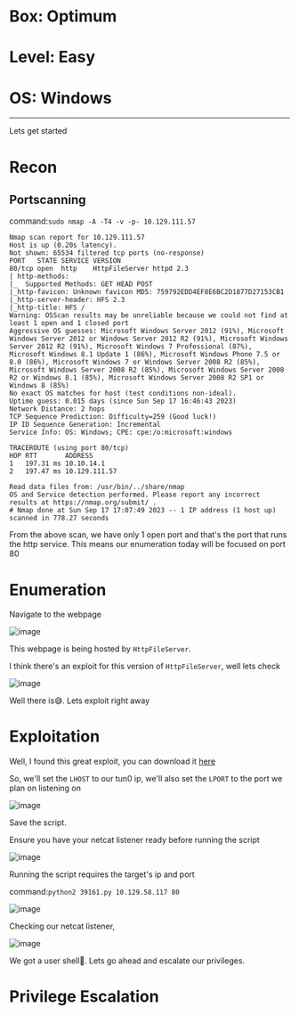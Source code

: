 # Box: Optimum
# Level: Easy
# OS: Windows
<hr>

Lets get started

# Recon

## Portscanning

command:```sudo nmap -A -T4 -v -p- 10.129.111.57```

```
Nmap scan report for 10.129.111.57
Host is up (0.20s latency).
Not shown: 65534 filtered tcp ports (no-response)
PORT   STATE SERVICE VERSION
80/tcp open  http    HttpFileServer httpd 2.3
| http-methods: 
|_  Supported Methods: GET HEAD POST
|_http-favicon: Unknown favicon MD5: 759792EDD4EF8E6BC2D1877D27153CB1
|_http-server-header: HFS 2.3
|_http-title: HFS /
Warning: OSScan results may be unreliable because we could not find at least 1 open and 1 closed port
Aggressive OS guesses: Microsoft Windows Server 2012 (91%), Microsoft Windows Server 2012 or Windows Server 2012 R2 (91%), Microsoft Windows Server 2012 R2 (91%), Microsoft Windows 7 Professional (87%), Microsoft Windows 8.1 Update 1 (86%), Microsoft Windows Phone 7.5 or 8.0 (86%), Microsoft Windows 7 or Windows Server 2008 R2 (85%), Microsoft Windows Server 2008 R2 (85%), Microsoft Windows Server 2008 R2 or Windows 8.1 (85%), Microsoft Windows Server 2008 R2 SP1 or Windows 8 (85%)
No exact OS matches for host (test conditions non-ideal).
Uptime guess: 0.015 days (since Sun Sep 17 16:46:43 2023)
Network Distance: 2 hops
TCP Sequence Prediction: Difficulty=259 (Good luck!)
IP ID Sequence Generation: Incremental
Service Info: OS: Windows; CPE: cpe:/o:microsoft:windows

TRACEROUTE (using port 80/tcp)
HOP RTT       ADDRESS
1   197.31 ms 10.10.14.1
2   197.47 ms 10.129.111.57

Read data files from: /usr/bin/../share/nmap
OS and Service detection performed. Please report any incorrect results at https://nmap.org/submit/ .
# Nmap done at Sun Sep 17 17:07:49 2023 -- 1 IP address (1 host up) scanned in 778.27 seconds
```
From the above scan, we have only 1 open port and that's the port that runs the http service. This means our enumeration today will be focused on port 80



# Enumeration

Navigate to the webpage

![image](https://github.com/BlackAnon22/BlackAnon22.github.io/assets/67879936/cf65020f-9ec8-4168-8321-c1fbb958b182)

This webpage is being hosted by ```HttpFileServer```. 

I think there's an exploit for this version of ```HttpFileServer```, well lets check

![image](https://github.com/BlackAnon22/BlackAnon22.github.io/assets/67879936/5fe5acce-0ed1-4c83-91a3-eed36f756e5f)

Well there is😅. Lets exploit right away



# Exploitation

Well, I found this great exploit, you can download it [here](https://www.exploit-db.com/exploits/39161)

So, we'll set the ```LHOST``` to our tun0 ip, we'll also set the ```LPORT``` to the port we plan on listening on

![image](https://github.com/BlackAnon22/BlackAnon22.github.io/assets/67879936/de36cb6b-4ff8-4fc4-a752-ca27abd72924)

Save the script.

Ensure you have your netcat listener ready before running the script

![image](https://github.com/BlackAnon22/BlackAnon22.github.io/assets/67879936/35697632-7b3e-4ef6-a9f3-c6e3b673af51)

Running the script requires the target's ip and port

command:```python2 39161.py 10.129.58.117 80```

![image](https://github.com/BlackAnon22/BlackAnon22.github.io/assets/67879936/1080390a-86b9-4d15-9b11-a7fbad9a873b)

Checking our netcat listener,

![image](https://github.com/BlackAnon22/BlackAnon22.github.io/assets/67879936/9c3cb0c2-d092-4d9a-85f8-3dfeff0a1a1d)

We got a user shell🙂. Lets go ahead and escalate our privileges.



# Privilege Escalation





















